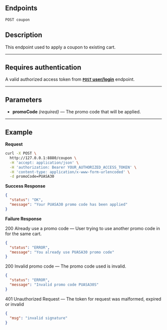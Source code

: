 ## Endpoints

    POST coupon

## Description
This endpoint used to apply a coupon to existing cart.

***

## Requires authentication
A valid authorized access token from **[<code>POST</code> user/login](https://github.com/husnulhamidiah/simple-cart-api/blob/master/docs/user/POST_user_login.md)** endpoint.

***

## Parameters
- **promoCode** _(required)_ — The promo code that will be applied.

***

## Example
**Request**

``` bash
curl -X POST \
  http://127.0.0.1:8880/coupon \
  -H 'accept: application/json' \
  -H 'authorization: Bearer YOUR_AUTHORIZED_ACCESS_TOKEN' \
  -H 'content-type: application/x-www-form-urlencoded' \
  -d promoCode=PUASA30
```

**Success Response**

``` json
{
  "status": "OK",
  "message": "Your PUASA30 promo code has been applied"
}
```

**Failure Response**

200 Already use a promo code — User trying to use another promo code in for the same cart.

``` json
{
  "status": "ERROR",
  "message": "You already use PUASA30 promo code"
}
```

200 Invalid promo code — The promo code used is invalid.

``` json
{
  "status": "ERROR",
  "message": "Invalid promo code PUASA30S"
}
```

401 Unauthorized Request — The token for request was malformed, expired or invalid

``` json
{
  "msg": "invalid signature"
}
```